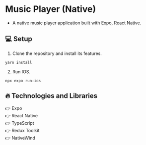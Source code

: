 # Music Player (Native)

* A native music player application built with Expo, React Native.

## :computer: Setup

1. Clone the repository and install its features.

```
yarn install
```

2. Run IOS.

```
npx expo run:ios
```

## :fire: Technologies and Libraries

:point_right: Expo <br />
:point_right: React Native <br />
:point_right: TypeScript <br />
:point_right: Redux Toolkit <br />
:point_right: NativeWind <br />
